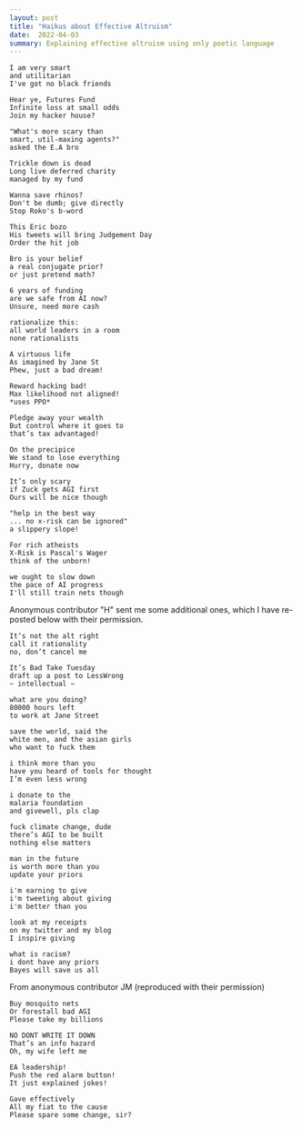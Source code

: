 ```yaml
---
layout: post
title: "Haikus about Effective Altruism"
date:  2022-04-03
summary: Explaining effective altruism using only poetic language
---
```


```
I am very smart
and utilitarian
I've got no black friends
```

```
Hear ye, Futures Fund
Infinite loss at small odds
Join my hacker house?
```

```
"What's more scary than
smart, util-maxing agents?" 
asked the E.A bro
```

```
Trickle down is dead
Long live deferred charity
managed by my fund
```

```
Wanna save rhinos?
Don't be dumb; give directly
Stop Roko's b-word
```

```
This Eric bozo
His tweets will bring Judgement Day
Order the hit job
```

```
Bro is your belief
a real conjugate prior?
or just pretend math?
```

```
6 years of funding
are we safe from AI now?
Unsure, need more cash
```

```
rationalize this:
all world leaders in a room
none rationalists
```

```
A virtuous life
As imagined by Jane St
Phew, just a bad dream!
```

```
Reward hacking bad!
Max likelihood not aligned!
*uses PPO*
```

```
Pledge away your wealth
But control where it goes to
that’s tax advantaged!
```

```
On the precipice
We stand to lose everything
Hurry, donate now
```

```
It’s only scary
if Zuck gets AGI first
Ours will be nice though
```

```
"help in the best way
... no x-risk can be ignored"
a slippery slope!
```

```
For rich atheists
X-Risk is Pascal's Wager
think of the unborn!
```

```
we ought to slow down
the pace of AI progress
I'll still train nets though
```

Anonymous contributor "H" sent me some additional ones, which I have re-posted below with their permission.

```
It’s not the alt right 
call it rationality
no, don’t cancel me
```

```
It’s Bad Take Tuesday 
draft up a post to LessWrong
~ intellectual ~
```

```
what are you doing?
80000 hours left
to work at Jane Street
```

```
save the world, said the 
white men, and the asian girls
who want to fuck them 
```

```
i think more than you
have you heard of tools for thought 
I’m even less wrong 
```

```
i donate to the
malaria foundation
and givewell, pls clap
```

```
fuck climate change, dude
there’s AGI to be built
nothing else matters
```

```
man in the future
is worth more than you
update your priors
```

```
i'm earning to give
i'm tweeting about giving
i'm better than you
```

```
look at my receipts
on my twitter and my blog
I inspire giving
```

```
what is racism?
i dont have any priors
Bayes will save us all
```

From anonymous contributor JM (reproduced with their permission)

```
Buy mosquito nets
Or forestall bad AGI
Please take my billions
```

```
NO DONT WRITE IT DOWN
That’s an info hazard
Oh, my wife left me
```

```
EA leadership!
Push the red alarm button!
It just explained jokes!
```

```
Gave effectively
All my fiat to the cause
Please spare some change, sir?
```

